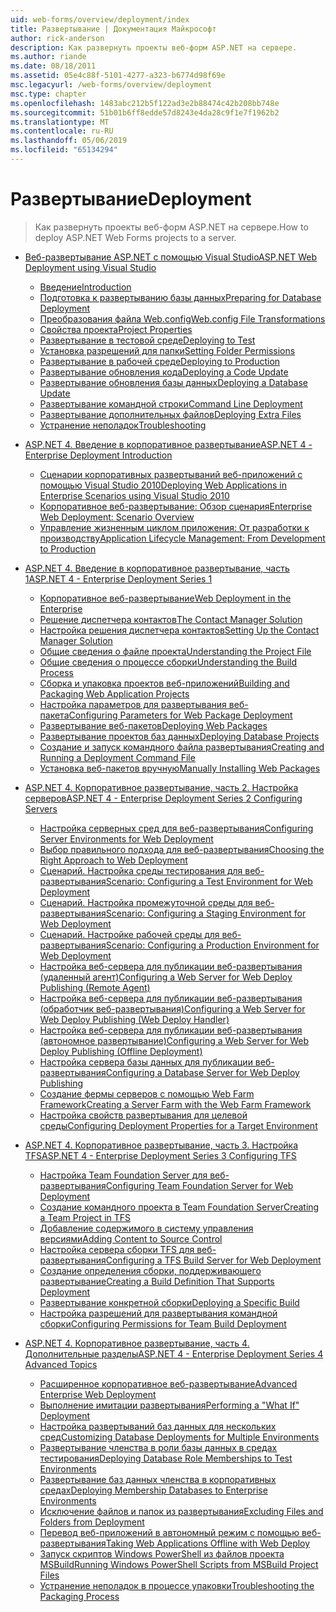 ```yaml
---
uid: web-forms/overview/deployment/index
title: Развертывание | Документация Майкрософт
author: rick-anderson
description: Как развернуть проекты веб-форм ASP.NET на сервере.
ms.author: riande
ms.date: 08/18/2011
ms.assetid: 05e4c88f-5101-4277-a323-b6774d98f69e
msc.legacyurl: /web-forms/overview/deployment
msc.type: chapter
ms.openlocfilehash: 1483abc212b5f122ad3e2b88474c42b208bb748e
ms.sourcegitcommit: 51b01b6ff8edde57d8243e4da28c9f1e7f1962b2
ms.translationtype: MT
ms.contentlocale: ru-RU
ms.lasthandoff: 05/06/2019
ms.locfileid: "65134294"
---
```

# <a name="deployment"></a><span data-ttu-id="07873-103">Развертывание</span><span class="sxs-lookup"><span data-stu-id="07873-103">Deployment</span></span>

> <span data-ttu-id="07873-104">Как развернуть проекты веб-форм ASP.NET на сервере.</span><span class="sxs-lookup"><span data-stu-id="07873-104">How to deploy ASP.NET Web Forms projects to a server.</span></span>

- [<span data-ttu-id="07873-105">Веб-развертывание ASP.NET с помощью Visual Studio</span><span class="sxs-lookup"><span data-stu-id="07873-105">ASP.NET Web Deployment using Visual Studio</span></span>](visual-studio-web-deployment/index.md)

    - [<span data-ttu-id="07873-106">Введение</span><span class="sxs-lookup"><span data-stu-id="07873-106">Introduction</span></span>](visual-studio-web-deployment/introduction.md)
    - [<span data-ttu-id="07873-107">Подготовка к развертыванию базы данных</span><span class="sxs-lookup"><span data-stu-id="07873-107">Preparing for Database Deployment</span></span>](visual-studio-web-deployment/preparing-databases.md)
    - [<span data-ttu-id="07873-108">Преобразования файла Web.config</span><span class="sxs-lookup"><span data-stu-id="07873-108">Web.config File Transformations</span></span>](visual-studio-web-deployment/web-config-transformations.md)
    - [<span data-ttu-id="07873-109">Свойства проекта</span><span class="sxs-lookup"><span data-stu-id="07873-109">Project Properties</span></span>](visual-studio-web-deployment/project-properties.md)
    - [<span data-ttu-id="07873-110">Развертывание в тестовой среде</span><span class="sxs-lookup"><span data-stu-id="07873-110">Deploying to Test</span></span>](visual-studio-web-deployment/deploying-to-iis.md)
    - [<span data-ttu-id="07873-111">Установка разрешений для папки</span><span class="sxs-lookup"><span data-stu-id="07873-111">Setting Folder Permissions</span></span>](visual-studio-web-deployment/setting-folder-permissions.md)
    - [<span data-ttu-id="07873-112">Развертывание в рабочей среде</span><span class="sxs-lookup"><span data-stu-id="07873-112">Deploying to Production</span></span>](visual-studio-web-deployment/deploying-to-production.md)
    - [<span data-ttu-id="07873-113">Развертывание обновления кода</span><span class="sxs-lookup"><span data-stu-id="07873-113">Deploying a Code Update</span></span>](visual-studio-web-deployment/deploying-a-code-update.md)
    - [<span data-ttu-id="07873-114">Развертывание обновления базы данных</span><span class="sxs-lookup"><span data-stu-id="07873-114">Deploying a Database Update</span></span>](visual-studio-web-deployment/deploying-a-database-update.md)
    - [<span data-ttu-id="07873-115">Развертывание командной строки</span><span class="sxs-lookup"><span data-stu-id="07873-115">Command Line Deployment</span></span>](visual-studio-web-deployment/command-line-deployment.md)
    - [<span data-ttu-id="07873-116">Развертывание дополнительных файлов</span><span class="sxs-lookup"><span data-stu-id="07873-116">Deploying Extra Files</span></span>](visual-studio-web-deployment/deploying-extra-files.md)
    - [<span data-ttu-id="07873-117">Устранение неполадок</span><span class="sxs-lookup"><span data-stu-id="07873-117">Troubleshooting</span></span>](visual-studio-web-deployment/troubleshooting.md)
- [<span data-ttu-id="07873-118">ASP.NET 4. Введение в корпоративное развертывание</span><span class="sxs-lookup"><span data-stu-id="07873-118">ASP.NET 4 - Enterprise Deployment Introduction</span></span>](deploying-web-applications-in-enterprise-scenarios/index.md)

    - [<span data-ttu-id="07873-119">Сценарии корпоративных развертываний веб-приложений с помощью Visual Studio 2010</span><span class="sxs-lookup"><span data-stu-id="07873-119">Deploying Web Applications in Enterprise Scenarios using Visual Studio 2010</span></span>](deploying-web-applications-in-enterprise-scenarios/deploying-web-applications-in-enterprise-scenarios.md)
    - [<span data-ttu-id="07873-120">Корпоративное веб-развертывание: Обзор сценария</span><span class="sxs-lookup"><span data-stu-id="07873-120">Enterprise Web Deployment: Scenario Overview</span></span>](deploying-web-applications-in-enterprise-scenarios/enterprise-web-deployment-scenario-overview.md)
    - [<span data-ttu-id="07873-121">Управление жизненным циклом приложения: От разработки к производству</span><span class="sxs-lookup"><span data-stu-id="07873-121">Application Lifecycle Management: From Development to Production</span></span>](deploying-web-applications-in-enterprise-scenarios/application-lifecycle-management-from-development-to-production.md)
- [<span data-ttu-id="07873-122">ASP.NET 4. Введение в корпоративное развертывание, часть 1</span><span class="sxs-lookup"><span data-stu-id="07873-122">ASP.NET 4 - Enterprise Deployment Series 1</span></span>](web-deployment-in-the-enterprise/index.md)

    - [<span data-ttu-id="07873-123">Корпоративное веб-развертывание</span><span class="sxs-lookup"><span data-stu-id="07873-123">Web Deployment in the Enterprise</span></span>](web-deployment-in-the-enterprise/web-deployment-in-the-enterprise.md)
    - [<span data-ttu-id="07873-124">Решение диспетчера контактов</span><span class="sxs-lookup"><span data-stu-id="07873-124">The Contact Manager Solution</span></span>](web-deployment-in-the-enterprise/the-contact-manager-solution.md)
    - [<span data-ttu-id="07873-125">Настройка решения диспетчера контактов</span><span class="sxs-lookup"><span data-stu-id="07873-125">Setting Up the Contact Manager Solution</span></span>](web-deployment-in-the-enterprise/setting-up-the-contact-manager-solution.md)
    - [<span data-ttu-id="07873-126">Общие сведения о файле проекта</span><span class="sxs-lookup"><span data-stu-id="07873-126">Understanding the Project File</span></span>](web-deployment-in-the-enterprise/understanding-the-project-file.md)
    - [<span data-ttu-id="07873-127">Общие сведения о процессе сборки</span><span class="sxs-lookup"><span data-stu-id="07873-127">Understanding the Build Process</span></span>](web-deployment-in-the-enterprise/understanding-the-build-process.md)
    - [<span data-ttu-id="07873-128">Сборка и упаковка проектов веб-приложений</span><span class="sxs-lookup"><span data-stu-id="07873-128">Building and Packaging Web Application Projects</span></span>](web-deployment-in-the-enterprise/building-and-packaging-web-application-projects.md)
    - [<span data-ttu-id="07873-129">Настройка параметров для развертывания веб-пакета</span><span class="sxs-lookup"><span data-stu-id="07873-129">Configuring Parameters for Web Package Deployment</span></span>](web-deployment-in-the-enterprise/configuring-parameters-for-web-package-deployment.md)
    - [<span data-ttu-id="07873-130">Развертывание веб-пакетов</span><span class="sxs-lookup"><span data-stu-id="07873-130">Deploying Web Packages</span></span>](web-deployment-in-the-enterprise/deploying-web-packages.md)
    - [<span data-ttu-id="07873-131">Развертывание проектов баз данных</span><span class="sxs-lookup"><span data-stu-id="07873-131">Deploying Database Projects</span></span>](web-deployment-in-the-enterprise/deploying-database-projects.md)
    - [<span data-ttu-id="07873-132">Создание и запуск командного файла развертывания</span><span class="sxs-lookup"><span data-stu-id="07873-132">Creating and Running a Deployment Command File</span></span>](web-deployment-in-the-enterprise/creating-and-running-a-deployment-command-file.md)
    - [<span data-ttu-id="07873-133">Установка веб-пакетов вручную</span><span class="sxs-lookup"><span data-stu-id="07873-133">Manually Installing Web Packages</span></span>](web-deployment-in-the-enterprise/manually-installing-web-packages.md)
- [<span data-ttu-id="07873-134">ASP.NET 4. Корпоративное развертывание, часть 2. Настройка серверов</span><span class="sxs-lookup"><span data-stu-id="07873-134">ASP.NET 4 - Enterprise Deployment Series 2 Configuring Servers</span></span>](configuring-server-environments-for-web-deployment/index.md)

    - [<span data-ttu-id="07873-135">Настройка серверных сред для веб-развертывания</span><span class="sxs-lookup"><span data-stu-id="07873-135">Configuring Server Environments for Web Deployment</span></span>](configuring-server-environments-for-web-deployment/configuring-server-environments-for-web-deployment.md)
    - [<span data-ttu-id="07873-136">Выбор правильного подхода для веб-развертывания</span><span class="sxs-lookup"><span data-stu-id="07873-136">Choosing the Right Approach to Web Deployment</span></span>](configuring-server-environments-for-web-deployment/choosing-the-right-approach-to-web-deployment.md)
    - [<span data-ttu-id="07873-137">Сценарий. Настройка среды тестирования для веб-развертывания</span><span class="sxs-lookup"><span data-stu-id="07873-137">Scenario: Configuring a Test Environment for Web Deployment</span></span>](configuring-server-environments-for-web-deployment/scenario-configuring-a-test-environment-for-web-deployment.md)
    - [<span data-ttu-id="07873-138">Сценарий. Настройка промежуточной среды для веб-развертывания</span><span class="sxs-lookup"><span data-stu-id="07873-138">Scenario: Configuring a Staging Environment for Web Deployment</span></span>](configuring-server-environments-for-web-deployment/scenario-configuring-a-staging-environment-for-web-deployment.md)
    - [<span data-ttu-id="07873-139">Сценарий. Настройке рабочей среды для веб-развертывания</span><span class="sxs-lookup"><span data-stu-id="07873-139">Scenario: Configuring a Production Environment for Web Deployment</span></span>](configuring-server-environments-for-web-deployment/scenario-configuring-a-production-environment-for-web-deployment.md)
    - [<span data-ttu-id="07873-140">Настройка веб-сервера для публикации веб-развертывания (удаленный агент)</span><span class="sxs-lookup"><span data-stu-id="07873-140">Configuring a Web Server for Web Deploy Publishing (Remote Agent)</span></span>](configuring-server-environments-for-web-deployment/configuring-a-web-server-for-web-deploy-publishing-remote-agent.md)
    - [<span data-ttu-id="07873-141">Настройка веб-сервера для публикации веб-развертывания (обработчик веб-развертывания)</span><span class="sxs-lookup"><span data-stu-id="07873-141">Configuring a Web Server for Web Deploy Publishing (Web Deploy Handler)</span></span>](configuring-server-environments-for-web-deployment/configuring-a-web-server-for-web-deploy-publishing-web-deploy-handler.md)
    - [<span data-ttu-id="07873-142">Настройка веб-сервера для публикации веб-развертывания (автономное развертывание)</span><span class="sxs-lookup"><span data-stu-id="07873-142">Configuring a Web Server for Web Deploy Publishing (Offline Deployment)</span></span>](configuring-server-environments-for-web-deployment/configuring-a-web-server-for-web-deploy-publishing-offline-deployment.md)
    - [<span data-ttu-id="07873-143">Настройка сервера базы данных для публикации веб-развертывания</span><span class="sxs-lookup"><span data-stu-id="07873-143">Configuring a Database Server for Web Deploy Publishing</span></span>](configuring-server-environments-for-web-deployment/configuring-a-database-server-for-web-deploy-publishing.md)
    - [<span data-ttu-id="07873-144">Создание фермы серверов с помощью Web Farm Framework</span><span class="sxs-lookup"><span data-stu-id="07873-144">Creating a Server Farm with the Web Farm Framework</span></span>](configuring-server-environments-for-web-deployment/creating-a-server-farm-with-the-web-farm-framework.md)
    - [<span data-ttu-id="07873-145">Настройка свойств развертывания для целевой среды</span><span class="sxs-lookup"><span data-stu-id="07873-145">Configuring Deployment Properties for a Target Environment</span></span>](configuring-server-environments-for-web-deployment/configuring-deployment-properties-for-a-target-environment.md)
- [<span data-ttu-id="07873-146">ASP.NET 4. Корпоративное развертывание, часть 3. Настройка TFS</span><span class="sxs-lookup"><span data-stu-id="07873-146">ASP.NET 4 - Enterprise Deployment Series 3 Configuring TFS</span></span>](configuring-team-foundation-server-for-web-deployment/index.md)

    - [<span data-ttu-id="07873-147">Настройка Team Foundation Server для веб-развертывания</span><span class="sxs-lookup"><span data-stu-id="07873-147">Configuring Team Foundation Server for Web Deployment</span></span>](configuring-team-foundation-server-for-web-deployment/configuring-team-foundation-server-for-web-deployment.md)
    - [<span data-ttu-id="07873-148">Создание командного проекта в Team Foundation Server</span><span class="sxs-lookup"><span data-stu-id="07873-148">Creating a Team Project in TFS</span></span>](configuring-team-foundation-server-for-web-deployment/creating-a-team-project-in-tfs.md)
    - [<span data-ttu-id="07873-149">Добавление содержимого в систему управления версиями</span><span class="sxs-lookup"><span data-stu-id="07873-149">Adding Content to Source Control</span></span>](configuring-team-foundation-server-for-web-deployment/adding-content-to-source-control.md)
    - [<span data-ttu-id="07873-150">Настройка сервера сборки TFS для веб-развертывания</span><span class="sxs-lookup"><span data-stu-id="07873-150">Configuring a TFS Build Server for Web Deployment</span></span>](configuring-team-foundation-server-for-web-deployment/configuring-a-tfs-build-server-for-web-deployment.md)
    - [<span data-ttu-id="07873-151">Создание определения сборки, поддерживающего развертывание</span><span class="sxs-lookup"><span data-stu-id="07873-151">Creating a Build Definition That Supports Deployment</span></span>](configuring-team-foundation-server-for-web-deployment/creating-a-build-definition-that-supports-deployment.md)
    - [<span data-ttu-id="07873-152">Развертывание конкретной сборки</span><span class="sxs-lookup"><span data-stu-id="07873-152">Deploying a Specific Build</span></span>](configuring-team-foundation-server-for-web-deployment/deploying-a-specific-build.md)
    - [<span data-ttu-id="07873-153">Настройка разрешений для развертывания командной сборки</span><span class="sxs-lookup"><span data-stu-id="07873-153">Configuring Permissions for Team Build Deployment</span></span>](configuring-team-foundation-server-for-web-deployment/configuring-permissions-for-team-build-deployment.md)
- [<span data-ttu-id="07873-154">ASP.NET 4. Корпоративное развертывание, часть 4. Дополнительные разделы</span><span class="sxs-lookup"><span data-stu-id="07873-154">ASP.NET 4 - Enterprise Deployment Series 4 Advanced Topics</span></span>](advanced-enterprise-web-deployment/index.md)

    - [<span data-ttu-id="07873-155">Расширенное корпоративное веб-развертывание</span><span class="sxs-lookup"><span data-stu-id="07873-155">Advanced Enterprise Web Deployment</span></span>](advanced-enterprise-web-deployment/advanced-enterprise-web-deployment.md)
    - [<span data-ttu-id="07873-156">Выполнение имитации развертывания</span><span class="sxs-lookup"><span data-stu-id="07873-156">Performing a "What If" Deployment</span></span>](advanced-enterprise-web-deployment/performing-a-what-if-deployment.md)
    - [<span data-ttu-id="07873-157">Настройка развертываний баз данных для нескольких сред</span><span class="sxs-lookup"><span data-stu-id="07873-157">Customizing Database Deployments for Multiple Environments</span></span>](advanced-enterprise-web-deployment/customizing-database-deployments-for-multiple-environments.md)
    - [<span data-ttu-id="07873-158">Развертывание членства в роли базы данных в средах тестирования</span><span class="sxs-lookup"><span data-stu-id="07873-158">Deploying Database Role Memberships to Test Environments</span></span>](advanced-enterprise-web-deployment/deploying-database-role-memberships-to-test-environments.md)
    - [<span data-ttu-id="07873-159">Развертывание баз данных членства в корпоративных средах</span><span class="sxs-lookup"><span data-stu-id="07873-159">Deploying Membership Databases to Enterprise Environments</span></span>](advanced-enterprise-web-deployment/deploying-membership-databases-to-enterprise-environments.md)
    - [<span data-ttu-id="07873-160">Исключение файлов и папок из развертывания</span><span class="sxs-lookup"><span data-stu-id="07873-160">Excluding Files and Folders from Deployment</span></span>](advanced-enterprise-web-deployment/excluding-files-and-folders-from-deployment.md)
    - [<span data-ttu-id="07873-161">Перевод веб-приложений в автономный режим с помощью веб-развертывания</span><span class="sxs-lookup"><span data-stu-id="07873-161">Taking Web Applications Offline with Web Deploy</span></span>](advanced-enterprise-web-deployment/taking-web-applications-offline-with-web-deploy.md)
    - [<span data-ttu-id="07873-162">Запуск скриптов Windows PowerShell из файлов проекта MSBuild</span><span class="sxs-lookup"><span data-stu-id="07873-162">Running Windows PowerShell Scripts from MSBuild Project Files</span></span>](advanced-enterprise-web-deployment/running-windows-powershell-scripts-from-msbuild-project-files.md)
    - [<span data-ttu-id="07873-163">Устранение неполадок в процессе упаковки</span><span class="sxs-lookup"><span data-stu-id="07873-163">Troubleshooting the Packaging Process</span></span>](advanced-enterprise-web-deployment/troubleshooting-the-packaging-process.md)
